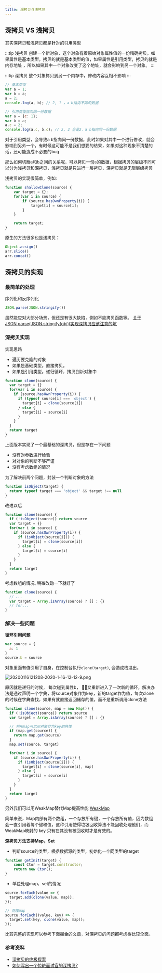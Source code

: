```yaml
---
title: 深拷贝与浅拷贝
---
```


## 深拷贝 VS 浅拷贝

其实深拷贝和浅拷贝都是针对的引用类型

:::tip 浅拷贝
创建一个新对象，这个对象有着原始对象属性值的一份精确拷贝。如果属性是基本类型，拷贝的就是基本类型的值，如果属性是引用类型，拷贝的就是内存地址 ，所以如果其中一个对象改变了这个地址，就会影响到另一个对象。
:::

:::tip 深拷贝
整个对象拷贝到另一个内存中，修改内容互相不影响
:::

```js
// 基本类型
var a = 1;
var b = a;
a = 2;
console.log(a, b); // 2, 1 ，a b指向不同的数据

// 引用类型指向同一份数据
var a = {c: 1};
var b = a;
a.c = 2;
console.log(a.c, b.c); // 2, 2 全是2，a b指向同一份数据

```

对于引用类型，会导致a b指向同一份数据，此时如果对其中一个进行修改，就会影响到另外一个，有时候这可能不是我们想要的结果，如果对这种现象不清楚的话，还可能造成不必要的bug

那么如何切断a和b之间的关系呢，可以拷贝一份a的数据，根据拷贝的层级不同可以分为浅拷贝和深拷贝，浅拷贝就是只进行一层拷贝，深拷贝就是无限层级拷贝

浅拷贝的实现很简单，例如:
```js
function shallowClone(source) {
    var target = {};
    for(var i in source) {
        if (source.hasOwnProperty(i)) {
            target[i] = source[i];
        }
    }

    return target;
}
```
原生的方法很多也是浅拷贝：
```js
Object.assign()
arr.slice()
arr.concat()
```

## 深拷贝的实现

### 最简单的处理
序列化和反序列化
```js
JSON.parse(JSON.stringify())
```

虽然能应对大部分场景，但还是有很大缺陷，例如不能拷贝函数等。
[关于JSON.parse(JSON.stringify(obj))实现深拷贝应该注意的坑](https://www.jianshu.com/p/b084dfaad501)

### 深拷贝实现
实现思路
- 遍历要克隆的对象
- 如果是基础类型，直接拷贝。
- 如果是引用类型，递归循环，拷贝到新对象中
```js
function clone(source) {
  var target = {}
  for(var i in source) {
    if (source.hasOwnProperty(i)) {
      if (typeof source[i] === 'object') {
        target[i] = clone(source[i])
      } else {
        target[i] = source[i]
      }
    }
  }
  return target
}
```

上面版本实现了一个最基础的深拷贝，但是存在一下问题
- 没有对参数进行检验
- 对对象的判断不够严谨
- 没有考虑数组的情况

为了解决前两个问题，封装一个判断对象的方法
```js
function isObject(target) {
  return typeof target === 'object' && target !== null
}
```

改进以后
```js
function clone(source) {
  if (!isObject(source)) return source
  var target = {}
  for(var i in source) {
    if (source.hasOwnProperty(i)) {
      if (isObject(source[i])) {
        target[i] = clone(source[i])
      } else {
        target[i] = source[i]
      }
    }
  }
  return target
}
```

考虑数组的情况, 稍微改动一下就好了
```js
function clone(source) {
  // ...
  var target = Array.isArray(source) ? [] : {}
  // for...
}
```

### 解决一些问题

**循环引用问题**

```js
var source = {
  a: 1
}
source.b = source
```

对象里面有值引用了自身，在控制台执行```clone(target)```, 会造成栈溢出。

![20200116121208-2020-1-16-12-12-9.png](http://qiniumovie.hasakei66.com/images/20200116121208-2020-1-16-12-12-9.png)

原因就是递归的时候， 每次碰到属性b， 又重新进入了一次新的循环，解决办法是通过声明一个字典，将source对象作为key，新的target作为值，每次clone的时候在字典查找，如果有就直接返回储存的值，而不是重新调用clone方法
```js
function clone(source, map = new Map()) {
  if (!isObject(source)) return source
  var target = Array.isArray(source) ? [] : {}

  // 利用map可以用对象作为key的特性
  if (map.get(source)) {
    return map.get(source)
  }
  map.set(source, target)

  for(var i in source) {
    if (source.hasOwnProperty(i)) {
      if (isObject(source[i])) {
        target[i] = clone(source[i], map)
      } else {
        target[i] = source[i]
      }
    }
  }
  return target
}
```

另外我们可以用WeakMap替代Map提高性能
[WeakMap](https://developer.mozilla.org/zh-CN/docs/Web/JavaScript/Reference/Global_Objects/WeakMap)

简单来说，Map内部有两个数组，一个存放所有键，一个存放所有值，因为数组会一直引用着每个键和值，这种引用使得垃圾回收算法不能回收处理他们，而WeakMap映射的 key 只有在其没有被回收时才是有效的。

**深拷贝方法支持Map，Set**
- 判断source的类型，根据数据源的类型，初始化一个同类型的target
```js
function getInit(target) {
    const Ctor = target.constructor;
    return new Ctor();
}
```
- 单独处理map，set的情况
```js
source.forEach(value => {
  target.add(clone(value, map));
});

// 克隆map
source.forEach((value, key) => {
  target.set(key, clone(value, map));
});
```
比较完整的实现可以参考下面掘金的文章，对深拷贝的问题都考虑得比较全面。

### 参考资料
- [深拷贝的终极探索](https://yanhaijing.com/javascript/2018/10/10/clone-deep/)
- [如何写出一个惊艳面试官的深拷贝?](https://juejin.im/post/5d6aa4f96fb9a06b112ad5b1#heading-3)